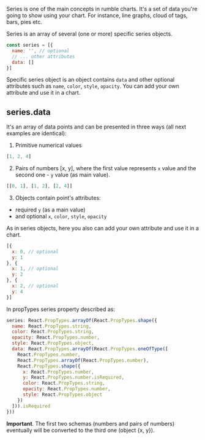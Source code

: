 Series is one of the main concepts in rumble charts. It's a set of data you're going to show using your chart.
For instance, line graphs, cloud of tags, bars, pies etc. 
 
Series is an array of several (one or more) specific series objects.

```javascript static
const series = [{
  name: '', // optional
  // ... other attributes
  data: []
}]
```

Specific series object is an object contains `data` and other optional attributes such 
as `name`, `color`, `style`, `opacity`. You can add your own attribute and use it in a chart.

## series.data

It's an array of data points and can be presented in three ways 
(all next examples are identical):

1. Primitive numerical values

```javascript static
[1, 2, 4]
```
2. Pairs of numbers [x, y], where the first value represents `x` value 
and the second one - `y` value (as main value).

```javascript static
[[0, 1], [1, 2], [2, 4]]
```

3. Objects contain point's attributes: 
  - required `y` (as a main value)
  - and optional `x`, `color`, `style`, `opacity`

As in series objects, here you also can add your own attribute and use it in a chart.

```javascript static
[{
  x: 0, // optional
  y: 1
}, {
  x: 1, // optional
  y: 2
}, {
  x: 2, // optional
  y: 4
}]
```

In propTypes series property described as:

```javascript static
series: React.PropTypes.arrayOf(React.PropTypes.shape({
  name: React.PropTypes.string,
  color: React.PropTypes.string,
  opacity: React.PropTypes.number,
  style: React.PropTypes.object,
  data: React.PropTypes.arrayOf(React.PropTypes.oneOfType([
    React.PropTypes.number,
    React.PropTypes.arrayOf(React.PropTypes.number),
    React.PropTypes.shape({
      x: React.PropTypes.number,
      y: React.PropTypes.number.isRequired,
      color: React.PropTypes.string,
      opacity: React.PropTypes.number,
      style: React.PropTypes.object
    })
  ])).isRequired
}))
```

**Important**. The first two schemas (numbers and pairs of numbers) eventually will be converted 
to the third one (object {x, y}).  
